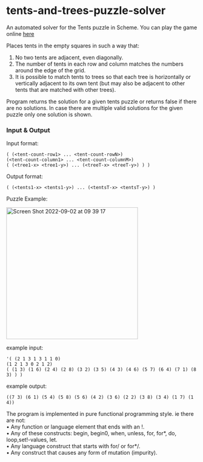 # tents-and-trees-puzzle-solver
An automated solver for the Tents puzzle in Scheme. You can play the game online [here](https://www.chiark.greenend.org.uk/~sgtatham/puzzles/js/tents.html)

Places tents in the empty squares in such a way that:
1. No two tents are adjacent, even diagonally.
2. The number of tents in each row and column matches the numbers
around the edge of the grid.
3. It is possible to match tents to trees so that each tree is horizontally or
vertically adjacent to its own tent (but may also be adjacent to other
tents that are matched with other trees).

Program returns the solution for a given tents puzzle or returns false if there are no solutions. In case there are multiple valid solutions for the given puzzle only one solution is shown. 

### Input & Output

Input format:
``` 
( (<tent-count-row1> ... <tent-count-rowN>)
(<tent-count-column1> ... <tent-count-columnM>)
( (<tree1-x> <tree1-y>) ... (<treeT-x> <treeT-y>) ) )
```

Output format:
```
( (<tents1-x> <tents1-y>) ... (<tentsT-x> <tentsT-y>) )
````

Puzzle Example: 

<img width="347" alt="Screen Shot 2022-09-02 at 09 39 17" src="https://user-images.githubusercontent.com/48058901/188074398-a667976d-4b50-4f29-b862-d5c1b834fb05.png">

example input:
```
'( (2 1 3 1 3 1 1 0)
(1 2 1 3 0 2 1 2)
( (1 3) (1 6) (2 4) (2 8) (3 2) (3 5) (4 3) (4 6) (5 7) (6 4) (7 1) (8 3) ) )
```
example output:
```
((7 3) (6 1) (5 4) (5 8) (5 6) (4 2) (3 6) (2 2) (3 8) (3 4) (1 7) (1 4))
```

The program is implemented in pure functional programming style. ie there are not: <br>
• Any function or language element that ends with an !.<br>
• Any of these constructs: begin, begin0, when, unless, for, for*, do, loop,set!-values, let. <br>
• Any language construct that starts with for/ or for*/.<br>
• Any construct that causes any form of mutation (impurity).<br>
